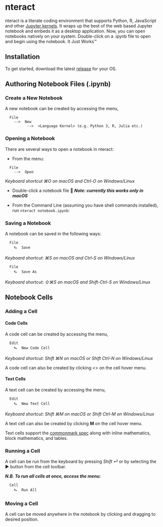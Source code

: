 # nteract

nteract is a literate coding environment that supports Python, R, JavaScript and other [Jupyter kernels](https://github.com/ipython/ipython/wiki/IPython-kernels-for-other-languages). It wraps up the best of the web based Jupyter notebook and embeds it as a desktop application. Now, you can open notebooks natively on your system. Double-click on a .ipynb file to open and begin using the notebook. It Just Works™

## Installation

To get started, download the latest [release](https://github.com/nteract/nteract/releases) for your OS.

## Authoring Notebook Files (.ipynb)

### Create a New Notebook

A new notebook can be created by accessing the menu,

```
  File
    -->  New
          -->  <Language Kernel> (e.g. Python 3, R, Julia etc.)
```

### Opening a Notebook

There are several ways to open a notebook in nteract:

* From the menu:

```
  File
    -->  Open
```

_Keyboard shortcut ⌘O on macOS and Ctrl-O on Windows/Linux_

* Double-click a notebook file :tada: **_Note: currently this works only in macOS_**

* From the Command Line (assuming you have shell commands installed), run `nteract notebook.ipynb`:

### Saving a Notebook

A notebook can be saved in the following ways:

```
  File
    ⮑  Save
```

_Keyboard shortcut: ⌘S on macOS and Ctrl-S on Windows/Linux_

```
  File
    ⮑  Save As
```

_Keyboard shortcut: ⇧⌘S on macOS and Shift-Ctrl-S on Windows/Linux_

## Notebook Cells

### Adding a Cell

#### Code Cells

A code cell can be created by accessing the menu,

```
  Edit
    ⮑  New Code Cell
```

_Keyboard shortcut: Shift ⌘N on macOS or Shift Ctrl-N on Windows/Linux_

A code cell can also be created by clicking <> on the cell hover menu.

#### Text Cells

A text cell can be created by accessing the menu,

```
  Edit
    ⮑  New Text Cell
```

_Keyboard shortcut: Shift ⌘M on macOS or Shift Ctrl-M on Windows/Linux_

A text cell can also be created by clicking **M** on the cell hover menu.

Text cells support the [commonmark spec](http://commonmark.org/) along with
inline mathematics, block mathematics, and tables.

### Running a Cell

A cell can be run from the keyboard by pressing _Shift ⏎_ or by selecting the ▶︎ button from the cell toolbar.

**_N.B. To run all cells at once, access the menu:_**

```
  Cell
    ⮑  Run All
```

### Moving a Cell

A cell can be moved anywhere in the notebook by clicking and dragging to desired position.
